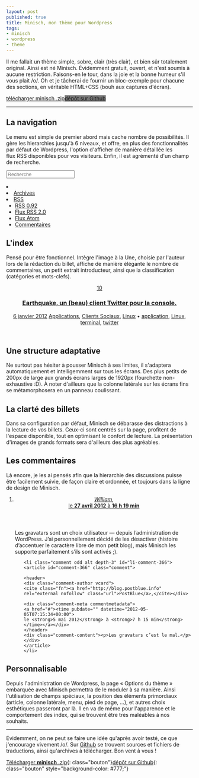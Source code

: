 ```yaml
---
layout: post
published: true
title: Minisch, mon thème pour Wordpress
tags:
- minisch
- wordpress
- theme
---
```

Il me fallait un thème simple, sobre, clair (très clair), et bien sûr totalement original. Ainsi est né Minisch. Évidemment gratuit, ouvert, et n'est soumis à aucune restriction.
Faisons-en le tour, dans la joie et la bonne humeur s'il vous plait /o/. Oh et je tâcherai de fournir un bloc-exemple pour chacune des sections, en véritable HTML+CSS (bouh aux captures d'écran).

<p style="text-align:left;"><a href="https://github.com/Schoewilliam/Minisch/archive/master.zip" class="bouton">télécharger minisch .zip</a><a href="https://github.com/Schoewilliam/Minisch" class="bouton" style="background-color: #777;">dépôt sur Github</a></p>

---

## La navigation
Le menu est simple de premier abord mais cache nombre de possibilités. Il gère les hierarchies jusqu'à 6 niveaux, et offre, en plus des fonctionnalités par défaut de Wordpress, l'option d'afficher de manière détaillée les flux RSS disponibles pour vos visiteurs. Enfin, il est agrémenté d'un champ de recherche.

<section class="minisch nav">
<div class="wrap">
<nav><form id="searchform">  <input type="text" id="s" placeholder="Recherche" /> </form><li class="home"> <a href="#" class="home"> <span>  </span> </a></li><div class="menu-menu-du-haut-container"><li class="menu-item menu-item-type-post_type menu-item-object-page menu-item-1748" id="menu-item-1748"><a href="#">Archives</a></li></div><li> <a class="follow rss" href="#"><span>    </span>RSS</a><ul class="sub-menu"><li><a href="#" class="follow rss">  RSS 0.92</a></li><li><a href="#" class="follow rss">Flux RSS 2.0</a></li><li><a href="#" class="follow rss">Flux Atom</a></li><li><a href="#" class="follow rss">Commentaires</a></li></ul></li> </nav>
</div>
</section>

## L'index
Pensé pour être fonctionnel. Intègre l'image à la Une, choisie par l'auteur lors de la rédaction du billet, affiche de manière élégante le nombre de commentaires, un petit extrait introducteur, ainsi que la classification (catégories et mots-clefs).

<section class="minisch index">
<div class="wrap">
<article class="post-1559 post type-post status-publish format-standard hentry category-applications category-clients-social category-linux tag-application tag-linux tag-terminal tag-twitter" id="post-1559"><header class="entry-header"> <span class="comments-link"><a title="Commentaire sur Earthquake, un (beau) client Twitter pour la console." href="#">10</a></span><h1 class="entry-title"><a rel="bookmark" title="Permalien: Earthquake, un (beau) client Twitter pour la console." href="#">Earthquake, un (beau) client Twitter pour la console.</a></h1><div class="entry-meta"> <time class="entry-date"><a href="#">6 janvier 2012</a></time> <span class="cat-links"> <a rel="category tag" title="Voir tous les articles dans Applications" href="#">Applications</a>, <a rel="category tag" title="Voir tous les articles dans Clients Sociaux" href="#">Clients Sociaux</a>, <a rel="category tag" title="Voir tous les articles dans Linux" href="#">Linux</a> • </span> <span class="tag-links"> <a rel="tag" href="#">application</a>, <a rel="tag" href="#">Linux</a>, <a rel="tag" href="#">terminal</a>, <a rel="tag" href="#">twitter</a> </span></div> </header> </article>
</div>
</section>

## Une structure adaptative
Ne surtout pas hésiter à pousser Minisch à ses limites, il s'adaptera automatiquement et intelligemment sur tous les écrans. Des plus petits de 200px de large aux grands écrans larges de 1920px (fourchette non-exhaustive :D).
À noter d'ailleurs que la colonne latérale sur les écrans fins se métamorphosera en un panneau coulissant.

## La clarté des billets
Dans sa configuration par défaut, Minisch se débarasse des distractions à la lecture de vos billets. Ceux-ci sont centrés sur la page, profitent de l'espace disponible, tout en optimisant le confort de lecture. La présentation d'images de grands formats sera d'ailleurs des plus agréables.

## Les commentaires
Là encore, je les ai pensés afin que la hierarchie des discussions puisse être facilement suivie, de façon claire et ordonnée, et toujours dans la ligne de design de Minisch.

<section class="minisch comments">
<div class="wrap">
<ol class="commentlist">
<li id="li-comment-224" class="comment even thread-even bypostauthor depth-1">
<article class="comment" id="comment-224">
<header>
<div class="comment-author vcard">
<cite class="fn"><a class="url" rel="external nofollow" href="#">William</a>,</cite></div>
<div class="comment-meta commentmetadata">
<a href="#"><time>
le <strong>27 avril 2012</strong> à <strong>16 h 19 min</strong></time></a>
</div>

</header>
<div class="comment-content"><p>Les gravatars sont un choix utilisateur — depuis l’administration de WordPress. J’ai personnellement décidé de les désactiver (histoire d’accentuer le caractère libre de mon petit blog), mais Minisch les supporte parfaitement s’ils sont activés ;).</p></div>
</article>

<ul class="children">

	<li class="comment odd alt depth-3" id="li-comment-366">
	<article id="comment-366" class="comment">

	<header>
	<div class="comment-author vcard">
	<cite class="fn"><a href="http://blog.postblue.info" rel="external nofollow" class="url">PostBlue</a>,</cite></div>
				
	<div class="comment-meta commentmetadata">
	<a href="#"><time pubdate="" datetime="2012-05-05T07:15:34+00:00">
	le <strong>5 mai 2012</strong> à <strong>7 h 15 min</strong></time></a></div>
	</header>
	<div class="comment-content"><p>Les gravatars c’est le mal.</p></div>
	</article>
	</li>

</ul>

</li>
</ol>
</div>
</section>

## Personnalisable
Depuis l'administration de Wordpress, la page « Options du thème » embarquée avec Minisch permettra de le moduler à sa manière. Ainsi l'utilisation de champs spéciaux, la position des éléments primordiaux (article, colonne latérale, menu, pied de page, …), et autres choix esthétiques passeront par là. Il en va de même pour l'apparence et le comportement des index, qui se trouvent être très maléables à nos souhaits.

---

Évidemment, on ne peut se faire une idée qu'après avoir testé, ce que j'encourage vivement /o/. Sur [Github](http://schoewilliam.github.com/Minisch) se trouvent sources et fichiers de traductions, ainsi qu'archives à télécharger. Bon vent à vous !

[Télécharger **minisch** .zip](https://github.com/Schoewilliam/Minisch/archive/master.zip){: class="bouton"}[dépôt sur Github](https://github.com/Schoewilliam/Minisch){: class="bouton" style="background-color: #777;"}
<style>
@import url(/stylesheets/minisch.css);
</style>
